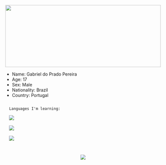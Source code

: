 <p align="center">
  <img height="200px" width="500px" src="https://66.media.tumblr.com/aa2ad65e21ad1c5dc386c3c7fa172db3/tumblr_old81jgcjH1veydt5o1_400.gifv">
<p/>
 
<ul type="disc">
  <li>Name: Gabriel do Prado Pereira</li>
  <li>Age: 17</li>
  <li>Sex: Male</li>
  <li>Nationality: Brazil</li>
  <li>Country: Portugal</li>
 </ul>
 
<code>
  Languages I'm learning:<br>
  <img src="https://img.shields.io/badge/CSS3-1572B6?style=for-the-badge&logo=css3&logoColor=white"><br>
  <img src="https://img.shields.io/badge/HTML5-E34F26?style=for-the-badge&logo=html5&logoColor=white"><br>
  <img src="https://img.shields.io/badge/JavaScript-323330?style=for-the-badge&logo=javascript&logoColor=F7DF1E"><br>
 </code>
 
 <p align="center">
  <img src="https://github-readme-stats.vercel.app/api?username=GabrielPereira12&show_icons=true&theme=midnight-purple&hide_border">
<p/>
<!--
**GabrielPereira12/GabrielPereira12** is a ✨ _special_ ✨ repository because its `README.md` (this file) appears on your GitHub profile.

Here are some ideas to get you started:

- 🔭 I’m currently working on ...
- 🌱 I’m currently learning ...
- 👯 I’m looking to collaborate on ...
- 🤔 I’m looking for help with ...
- 💬 Ask me about ...
- 📫 How to reach me: ...
- 😄 Pronouns: ...
- ⚡ Fun fact: ...
-->
